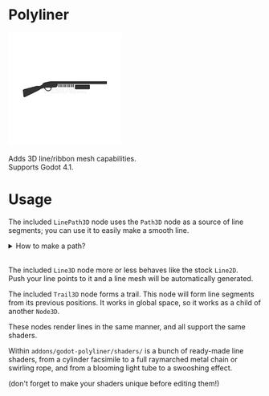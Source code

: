 # Polyliner
<img src="icon.png"></img><br>  

Adds 3D line/ribbon mesh capabilities.<br>
Supports Godot 4.1.

# Usage

The included `LinePath3D` node uses the `Path3D` node as a source of line segments;
you can use it to easily make a smooth line.
<details>
<summary>How to make a path?</summary>
Select the `LinePath3D`, then hold Ctrl (Cmd if on a Mac) and click to create points.<br>
To add handles to a point, hold Shift and click-and-drag on a point to add curve handles to it.
</details><br>

The included `Line3D` node more or less behaves like the stock `Line2D`.<br>
Push your line points to it and a line mesh will be automatically generated.

The included `Trail3D` node forms a trail. This node will form line segments from
its previous positions. It works in global space, so it works as a child of another `Node3D`.

These nodes render lines in the same manner, and all support the same shaders.

Within `addons/godot-polyliner/shaders/` is a bunch of ready-made line shaders,
from a cylinder facsimile to a full raymarched metal chain or swirling rope,
and from a blooming light tube to a swooshing effect.

(don't forget to make your shaders unique before editing them!)